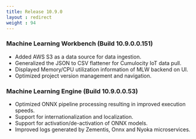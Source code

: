 ```yaml
---
title: Release 10.9.0
layout : redirect
weight : 94
---
```


### Machine Learning Workbench (Build 10.9.0.0.151)

* Added AWS S3 as a data source for data ingestion.
* Generalized the JSON to CSV flattener for Cumulocity IoT data pull.
* Displayed Memory/CPU utilization information of MLW backend on UI.
* Optimized project version management and navigation.

### Machine Learning Engine (Build 10.9.0.0.53)

* Optimized ONNX pipeline processing resulting in improved execution speeds.
* Support for internationalization and localization.
* Support for activation/de-activation of ONNX models.
* Improved logs generated by Zementis, Onnx and Nyoka microservices.
